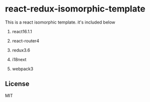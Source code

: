 # react-redux-isomorphic-template

This is a react isomorphic template.
it's included below

1. react16.1.1

2. react-router4

3. redux3.6

4. i18next

5. webpack3

## License

MIT
